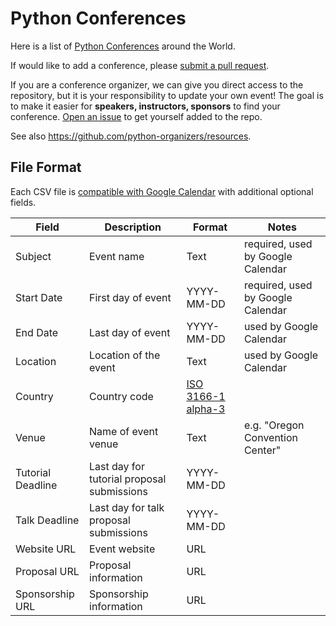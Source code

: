 # Python Conferences

Here is a list of [Python Conferences](http://www.pycon.org) around the World.

If would like to add a conference, please [submit a pull request](https://github.com/python-organizers/conferences/pulls).

If you are a conference organizer, we can give you direct access to the repository, but it is your responsibility to update your own event! The goal is to make it easier for **speakers, instructors, sponsors** to find your conference. [Open an issue](https://github.com/python-organizers/conferences/issues/new?template=request-for-access-as-a-conference-organizer-.md) to get yourself added to the repo.

See also https://github.com/python-organizers/resources.

## File Format

Each CSV file is [compatible with Google Calendar](https://support.google.com/calendar/answer/37118?hl=en) with additional optional fields.

| Field             | Description                                | Format                                                                 | Notes
|-------------------|--------------------------------------------|------------------------------------------------------------------------|-----------------------------------
| Subject           | Event name                                 | Text                                                                   | required, used by Google Calendar
| Start Date        | First day of event                         | YYYY-MM-DD                                                             | required, used by Google Calendar
| End Date          | Last day of event                          | YYYY-MM-DD                                                             | used by Google Calendar
| Location          | Location of the event                      | Text                                                                   | used by Google Calendar
| Country           | Country code                               | [ISO 3166-1 alpha-3](https://en.wikipedia.org/wiki/ISO_3166-1_alpha-3) |
| Venue             | Name of event venue                        | Text                                                                   | e.g. "Oregon Convention Center"
| Tutorial Deadline | Last day for tutorial proposal submissions | YYYY-MM-DD                                                             |
| Talk Deadline     | Last day for talk proposal submissions     | YYYY-MM-DD                                                             |
| Website URL       | Event website                              | URL                                                                    |
| Proposal URL      | Proposal information                       | URL                                                                    |
| Sponsorship URL   | Sponsorship information                    | URL                                                                    |
